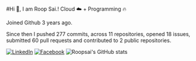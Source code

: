 #Hi 👋, I am Roop Sai.!
Cloud ☁️ + Programming 🔥 

Joined Github 3 years ago.

Since then I pushed 277 commits, across 11 repositories, opened 18 issues, submitted 60 pull requests and contributed to 2 public repositories.

[![LinkedIn](https://img.shields.io/badge/LinkedIn-blue.svg?style=for-the-badge&logo=linkedin)](https://www.linkedin.com/in/roopsai/)
[![Facebook](https://img.shields.io/badge/facebook-blue.svg?style=for-the-badge&logo=facebook&logoColor=white)](https://www.facebook.com/roopsai.surampudi.1)
![Roopsai's GitHub stats](https://github-readme-stats.vercel.app/api?username=sroopsai&show_icons=true&theme=tokyonight&count_private=true)
